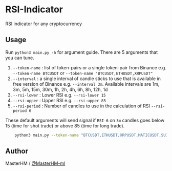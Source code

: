 # RSI-Indicator

RSI indicator for any cryptocurrency

## Usage

Run `python3 main.py -h` for argument guide. There are 5 arguments that you can tune.

1. `--token-name` : list of token-pairs or a single token-pair from Binance e.g. `--token-name BTCUSDT` or `--token-name "BTCUSDT,ETHUSDT,XRPUSDT"`
2. `--interval` : a single interval of candle sticks to use that is available in free version of Binance e.g. `--interval 3m`. Available intervals are 1m, 3m, 5m, 15m, 30m, 1h, 2h, 4h, 6h, 8h, 12h, 1d
3. `--rsi-lower` : Lower RSI e.g. `--rsi-lower 15`
4. `--rsi-upper` : Upper RSI e.g. `--rsi-upper 85`
5. `--rsi-period` : Number of candles to use in the calculation of RSI `--rsi-period 6`

These default arguments will send signal if `RSI-6` on `3m` candles goes below 15 (time for shot trade) or above 85 (time for long trade).

```sh
    python3 main.py --token-name "BTCUSDT,ETHUSDT,XRPUSDT,MATICUSDT,SUIUSDT" --interval 5m
```

## Author

MasterHM / [@MasterHM-ml](https://github.com/MasterHM-ml/)
